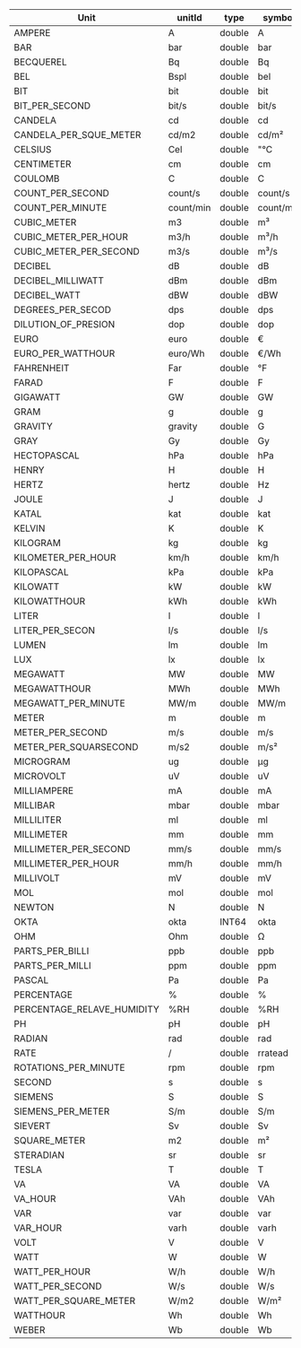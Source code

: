 | Unit                       | unitId    | type   | symbol     |
| -------------------------- | --------- | ------ | ---------- |
| AMPERE                     | A         | double | A          |
| BAR                        | bar       | double | bar        |
| BECQUEREL                  | Bq        | double | Bq         |
| BEL                        | Bspl      | double | bel        |
| BIT                        | bit       | double | bit        |
| BIT_PER_SECOND             | bit/s     | double | bit/s      |
| CANDELA                    | cd        | double | cd         |
| CANDELA_PER_SQUE_METER     | cd/m2     | double | cd/m&#178; |
| CELSIUS                    | Cel       | double | "&#176;C   |
| CENTIMETER                 | cm        | double | cm         |
| COULOMB                    | C         | double | C          |
| COUNT_PER_SECOND           | count/s   | double | count/s    |
| COUNT_PER_MINUTE           | count/min | double | count/min  |
| CUBIC_METER                | m3        | double | m&#179;    |
| CUBIC_METER_PER_HOUR       | m3/h      | double | m&#179;/h  |
| CUBIC_METER_PER_SECOND     | m3/s      | double | m&#179;/s  |
| DECIBEL                    | dB        | double | dB         |
| DECIBEL_MILLIWATT          | dBm       | double | dBm        |
| DECIBEL_WATT               | dBW       | double | dBW        |
| DEGREES_PER_SECOD          | dps       | double | dps        |
| DILUTION_OF_PRESION        | dop       | double | dop        |
| EURO                       | euro      | double | &#8364;    |
| EURO_PER_WATTHOUR          | euro/Wh   | double | &#8364;/Wh |
| FAHRENHEIT                 | Far       | double | &#176;F    |
| FARAD                      | F         | double | F          |
| GIGAWATT                   | GW        | double | GW         |
| GRAM                       | g         | double | g          |
| GRAVITY                    | gravity   | double | G          |
| GRAY                       | Gy        | double | Gy         |
| HECTOPASCAL                | hPa       | double | hPa        |
| HENRY                      | H         | double | H          |
| HERTZ                      | hertz     | double | Hz         |
| JOULE                      | J         | double | J          |
| KATAL                      | kat       | double | kat        |
| KELVIN                     | K         | double | K          |
| KILOGRAM                   | kg        | double | kg         |
| KILOMETER_PER_HOUR         | km/h      | double | km/h       |
| KILOPASCAL                 | kPa       | double | kPa        |
| KILOWATT                   | kW        | double | kW         |
| KILOWATTHOUR               | kWh       | double | kWh        |
| LITER                      | l         | double | l          |
| LITER_PER_SECON            | l/s       | double | l/s        |
| LUMEN                      | lm        | double | lm         |
| LUX                        | lx        | double | lx         |
| MEGAWATT                   | MW        | double | MW         |
| MEGAWATTHOUR               | MWh       | double | MWh        |
| MEGAWATT_PER_MINUTE        | MW/m      | double | MW/m       |
| METER                      | m         | double | m          |
| METER_PER_SECOND           | m/s       | double | m/s        |
| METER_PER_SQUARSECOND      | m/s2      | double | m/s&#178;  |
| MICROGRAM                  | ug        | double | &#181;g    |
| MICROVOLT                  | uV        | double | uV         |
| MILLIAMPERE                | mA        | double | mA         |
| MILLIBAR                   | mbar      | double | mbar       |
| MILLILITER                 | ml        | double | ml         |
| MILLIMETER                 | mm        | double | mm         |
| MILLIMETER_PER_SECOND      | mm/s      | double | mm/s       |
| MILLIMETER_PER_HOUR        | mm/h      | double | mm/h       |
| MILLIVOLT                  | mV        | double | mV         |
| MOL                        | mol       | double | mol        |
| NEWTON                     | N         | double | N          |
| OKTA                       | okta      | INT64  | okta       |
| OHM                        | Ohm       | double | &#8486;    |
| PARTS_PER_BILLI            | ppb       | double | ppb        |
| PARTS_PER_MILLI            | ppm       | double | ppm        |
| PASCAL                     | Pa        | double | Pa         |
| PERCENTAGE                 | %         | double | %          |
| PERCENTAGE_RELAVE_HUMIDITY | %RH       | double | %RH        |
| PH                         | pH        | double | pH         |
| RADIAN                     | rad       | double | rad        |
| RATE                       | /         | double | rratead    |
| ROTATIONS_PER_MINUTE       | rpm       | double | rpm        |
| SECOND                     | s         | double | s          |
| SIEMENS                    | S         | double | S          |
| SIEMENS_PER_METER          | S/m       | double | S/m        |
| SIEVERT                    | Sv        | double | Sv         |
| SQUARE_METER               | m2        | double | m&#178;    |
| STERADIAN                  | sr        | double | sr         |
| TESLA                      | T         | double | T          |
| VA                         | VA        | double | VA         |
| VA_HOUR                    | VAh       | double | VAh        |
| VAR                        | var       | double | var        |
| VAR_HOUR                   | varh      | double | varh       |
| VOLT                       | V         | double | V          |
| WATT                       | W         | double | W          |
| WATT_PER_HOUR              | W/h       | double | W/h        |
| WATT_PER_SECOND            | W/s       | double | W/s        |
| WATT_PER_SQUARE_METER      | W/m2      | double | W/m&#178;  |
| WATTHOUR                   | Wh        | double | Wh         |
| WEBER                      | Wb        | double | Wb         |
